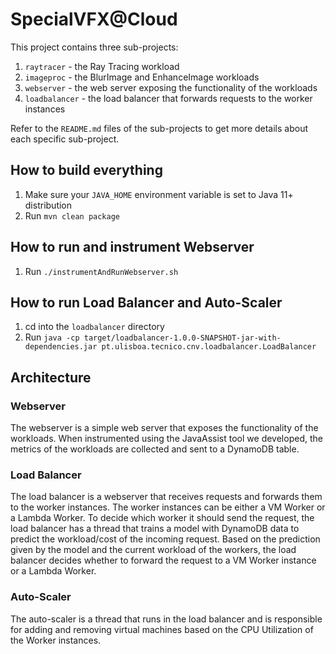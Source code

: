 # SpecialVFX@Cloud

This project contains three sub-projects:

1. `raytracer` - the Ray Tracing workload
2. `imageproc` - the BlurImage and EnhanceImage workloads
3. `webserver` - the web server exposing the functionality of the workloads
4. `loadbalancer` - the load balancer that forwards requests to the worker instances

Refer to the `README.md` files of the sub-projects to get more details about each specific sub-project.

## How to build everything

1. Make sure your `JAVA_HOME` environment variable is set to Java 11+ distribution
2. Run `mvn clean package`

## How to run and instrument Webserver

1. Run `./instrumentAndRunWebserver.sh`

## How to run Load Balancer and Auto-Scaler

1. cd into the `loadbalancer` directory
2. Run `java -cp target/loadbalancer-1.0.0-SNAPSHOT-jar-with-dependencies.jar pt.ulisboa.tecnico.cnv.loadbalancer.LoadBalancer`

## Architecture

### Webserver

The webserver is a simple web server that exposes the functionality of the workloads. When instrumented using the JavaAssist tool we developed, the metrics of the workloads are collected and sent to a DynamoDB table.

### Load Balancer

The load balancer is a webserver that receives requests and forwards them to the worker instances. The worker instances can be either a VM Worker or a Lambda Worker.
To decide which worker it should send the request, the load balancer has a thread that trains a model with DynamoDB data to predict the workload/cost of the incoming request. Based on the prediction given by the model and the current workload of the workers, the load balancer decides whether to forward the request to a VM Worker instance or a Lambda Worker.

### Auto-Scaler

The auto-scaler is a thread that runs in the load balancer and is responsible for adding and removing virtual machines based on the CPU Utilization of the Worker instances.